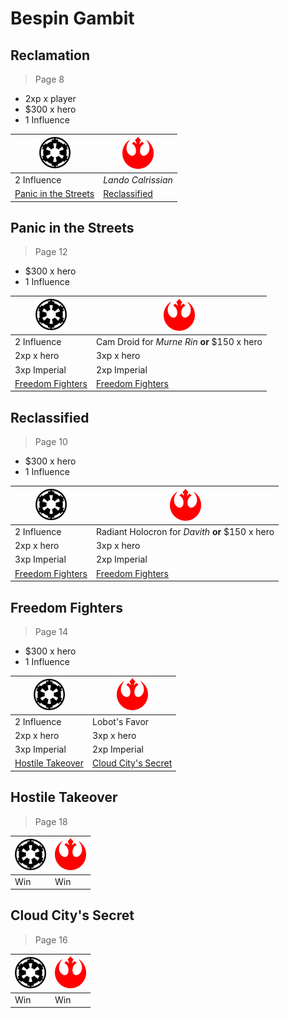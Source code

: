 # Bespin Gambit

## Reclamation

> Page 8

* 2xp x player
* $300 x hero
* 1 Influence

| ![](images/empire-small.png) | ![](images/rebel-small.png) |
| --- | --- |
| 2 Influence | *Lando Calrissian* |
| [Panic in the Streets](#panic-in-the-streets) | [Reclassified](#reclassified) |

## Panic in the Streets

> Page 12

* $300 x hero
* 1 Influence

| ![](images/empire-small.png) | ![](images/rebel-small.png) |
| --- | --- |
| 2 Influence | Cam Droid for *Murne Rin* **or** $150 x hero |
| 2xp x hero | 3xp x hero |
| 3xp Imperial | 2xp Imperial|
| [Freedom Fighters](#freedom-fighters) | [Freedom Fighters](#freedom-fighters) |

## Reclassified

> Page 10

* $300 x hero
* 1 Influence

| ![](images/empire-small.png) | ![](images/rebel-small.png) |
| --- | --- |
| 2 Influence | Radiant Holocron for *Davith* **or** $150 x hero |
| 2xp x hero | 3xp x hero |
| 3xp Imperial | 2xp Imperial |
| [Freedom Fighters](#freedom-fighters) | [Freedom Fighters](#freedom-fighters) |

## Freedom Fighters

> Page 14

* $300 x hero
* 1 Influence

| ![](images/empire-small.png) | ![](images/rebel-small.png) |
| --- | --- |
| 2 Influence | Lobot's Favor |
| 2xp x hero | 3xp x hero |
| 3xp Imperial | 2xp Imperial |
| [Hostile Takeover](#hostile-takeover) | [Cloud City's Secret](#cloud-citys-secret) |

## Hostile Takeover

> Page 18

| ![](images/empire-small.png) | ![](images/rebel-small.png) |
| --- | --- |
| Win | Win |

## Cloud City's Secret

> Page 16

| ![](images/empire-small.png) | ![](images/rebel-small.png) |
| --- | --- |
| Win | Win |